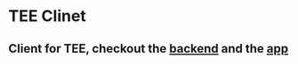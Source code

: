 # TEE Clinet

## Client for TEE, checkout the [backend](https://github.com/Francesco99975/TEE) and the [app](https://tee.francescobarranca.dev)
